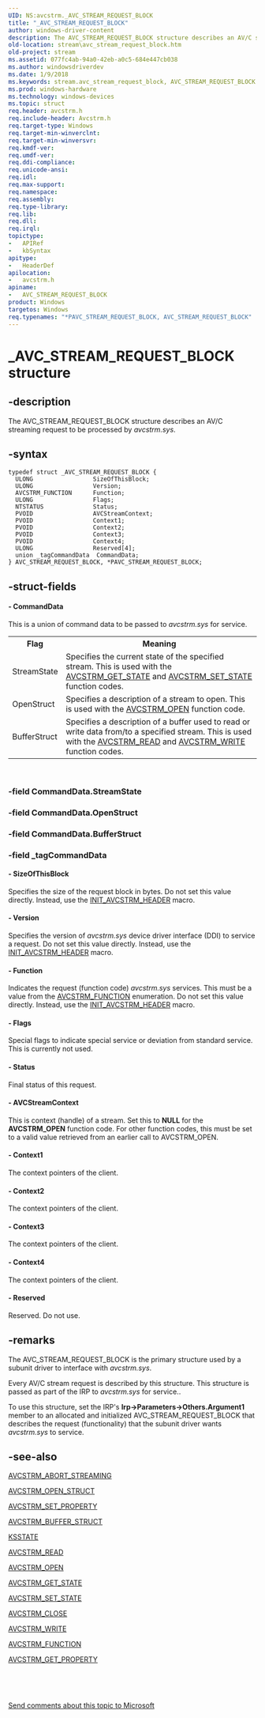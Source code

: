 ```yaml
---
UID: NS:avcstrm._AVC_STREAM_REQUEST_BLOCK
title: "_AVC_STREAM_REQUEST_BLOCK"
author: windows-driver-content
description: The AVC_STREAM_REQUEST_BLOCK structure describes an AV/C streaming request to be processed by avcstrm.sys.
old-location: stream\avc_stream_request_block.htm
old-project: stream
ms.assetid: 077fc4ab-94a0-42eb-a0c5-684e447cb038
ms.author: windowsdriverdev
ms.date: 1/9/2018
ms.keywords: stream.avc_stream_request_block, AVC_STREAM_REQUEST_BLOCK structure [Streaming Media Devices], avcstrm/PAVC_STREAM_REQUEST_BLOCK, PAVC_STREAM_REQUEST_BLOCK structure pointer [Streaming Media Devices], avcstrm/AVC_STREAM_REQUEST_BLOCK, PAVC_STREAM_REQUEST_BLOCK, AVC_STREAM_REQUEST_BLOCK, avcsref_1ea2a63f-ba4a-4fc3-834c-0f0a88de5023.xml, _AVC_STREAM_REQUEST_BLOCK, *PAVC_STREAM_REQUEST_BLOCK
ms.prod: windows-hardware
ms.technology: windows-devices
ms.topic: struct
req.header: avcstrm.h
req.include-header: Avcstrm.h
req.target-type: Windows
req.target-min-winverclnt: 
req.target-min-winversvr: 
req.kmdf-ver: 
req.umdf-ver: 
req.ddi-compliance: 
req.unicode-ansi: 
req.idl: 
req.max-support: 
req.namespace: 
req.assembly: 
req.type-library: 
req.lib: 
req.dll: 
req.irql: 
topictype:
-	APIRef
-	kbSyntax
apitype:
-	HeaderDef
apilocation:
-	avcstrm.h
apiname:
-	AVC_STREAM_REQUEST_BLOCK
product: Windows
targetos: Windows
req.typenames: "*PAVC_STREAM_REQUEST_BLOCK, AVC_STREAM_REQUEST_BLOCK"
---
```


# _AVC_STREAM_REQUEST_BLOCK structure


## -description


The AVC_STREAM_REQUEST_BLOCK structure describes an AV/C streaming request to be processed by <i>avcstrm.sys</i>.


## -syntax


````
typedef struct _AVC_STREAM_REQUEST_BLOCK {
  ULONG                 SizeOfThisBlock;
  ULONG                 Version;
  AVCSTRM_FUNCTION      Function;
  ULONG                 Flags;
  NTSTATUS              Status;
  PVOID                 AVCStreamContext;
  PVOID                 Context1;
  PVOID                 Context2;
  PVOID                 Context3;
  PVOID                 Context4;
  ULONG                 Reserved[4];
  union _tagCommandData  CommandData;
} AVC_STREAM_REQUEST_BLOCK, *PAVC_STREAM_REQUEST_BLOCK;
````


## -struct-fields




#### - CommandData

This is a union of command data to be passed to <i>avcstrm.sys</i> for service.
<table>
<tr>
<th>Flag</th>
<th>Meaning</th>
</tr>
<tr>
<td>
StreamState

</td>
<td>
Specifies the current state of the specified stream. This is used with the <a href="https://msdn.microsoft.com/library/windows/hardware/ff554124">AVCSTRM_GET_STATE</a> and <a href="https://msdn.microsoft.com/library/windows/hardware/ff554134">AVCSTRM_SET_STATE</a> function codes.

</td>
</tr>
<tr>
<td>
OpenStruct

</td>
<td>
Specifies a description of a stream to open. This is used with the <a href="https://msdn.microsoft.com/library/windows/hardware/ff554125">AVCSTRM_OPEN</a> function code.

</td>
</tr>
<tr>
<td>
BufferStruct

</td>
<td>
Specifies a description of a buffer used to read or write data from/to a specified stream. This is used with the <a href="https://msdn.microsoft.com/library/windows/hardware/ff554130">AVCSTRM_READ</a> and <a href="https://msdn.microsoft.com/library/windows/hardware/ff554135">AVCSTRM_WRITE</a> function codes.

</td>
</tr>
</table> 


### -field CommandData.StreamState

 


### -field CommandData.OpenStruct

 


### -field CommandData.BufferStruct

 


### -field _tagCommandData

 


#### - SizeOfThisBlock

Specifies the size of the request block in bytes. Do not set this value directly. Instead, use the <a href="..\avcstrm\nf-avcstrm-init_avcstrm_header.md">INIT_AVCSTRM_HEADER</a> macro.


#### - Version

Specifies the version of <i>avcstrm.sys</i> device driver interface (DDI) to service a request. Do not set this value directly. Instead, use the <a href="..\avcstrm\nf-avcstrm-init_avcstrm_header.md">INIT_AVCSTRM_HEADER</a> macro.


#### - Function

Indicates the request (function code) <i>avcstrm.sys</i> services. This must be a value from the <a href="..\avcstrm\ne-avcstrm-_avcstrm_function.md">AVCSTRM_FUNCTION</a> enumeration. Do not set this value directly. Instead, use the <a href="..\avcstrm\nf-avcstrm-init_avcstrm_header.md">INIT_AVCSTRM_HEADER</a> macro.


#### - Flags

Special flags to indicate special service or deviation from standard service. This is currently not used.


#### - Status

Final status of this request.


#### - AVCStreamContext

This is context (handle) of a stream. Set this to <b>NULL</b> for the <b>AVCSTRM_OPEN</b> function code. For other function codes, this must be set to a valid value retrieved from an earlier call to AVCSTRM_OPEN.


#### - Context1

The context pointers of the client.


#### - Context2

The context pointers of the client.


#### - Context3

The context pointers of the client.


#### - Context4

The context pointers of the client.


#### - Reserved

Reserved. Do not use.


## -remarks


The AVC_STREAM_REQUEST_BLOCK is the primary structure used by a subunit driver to interface with <i>avcstrm.sys</i>.

Every AV/C stream request is described by this structure. This structure is passed as part of the IRP to <i>avcstrm.sys</i> for service..

To use this structure, set the IRP's <b>Irp-&gt;Parameters-&gt;Others.Argument1</b> member to an allocated and initialized AVC_STREAM_REQUEST_BLOCK that describes the request (functionality) that the subunit driver wants <i>avcstrm.sys</i> to service.



## -see-also

<a href="https://msdn.microsoft.com/library/windows/hardware/ff554107">AVCSTRM_ABORT_STREAMING</a>

<a href="..\avcstrm\ns-avcstrm-_avcstrm_open_struct.md">AVCSTRM_OPEN_STRUCT</a>

<a href="https://msdn.microsoft.com/library/windows/hardware/ff554132">AVCSTRM_SET_PROPERTY</a>

<a href="..\avcstrm\ns-avcstrm-_avcstrm_buffer_struct.md">AVCSTRM_BUFFER_STRUCT</a>

<a href="..\ks\ne-ks-pksstate.md">KSSTATE</a>

<a href="https://msdn.microsoft.com/library/windows/hardware/ff554130">AVCSTRM_READ</a>

<a href="https://msdn.microsoft.com/library/windows/hardware/ff554125">AVCSTRM_OPEN</a>

<a href="https://msdn.microsoft.com/library/windows/hardware/ff554124">AVCSTRM_GET_STATE</a>

<a href="https://msdn.microsoft.com/library/windows/hardware/ff554134">AVCSTRM_SET_STATE</a>

<a href="https://msdn.microsoft.com/library/windows/hardware/ff554110">AVCSTRM_CLOSE</a>

<a href="https://msdn.microsoft.com/library/windows/hardware/ff554135">AVCSTRM_WRITE</a>

<a href="..\avcstrm\ne-avcstrm-_avcstrm_function.md">AVCSTRM_FUNCTION</a>

<a href="https://msdn.microsoft.com/library/windows/hardware/ff554121">AVCSTRM_GET_PROPERTY</a>

 

 

<a href="mailto:wsddocfb@microsoft.com?subject=Documentation%20feedback [stream\stream]:%20AVC_STREAM_REQUEST_BLOCK structure%20 RELEASE:%20(1/9/2018)&amp;body=%0A%0APRIVACY STATEMENT%0A%0AWe use your feedback to improve the documentation. We don't use your email address for any other purpose, and we'll remove your email address from our system after the issue that you're reporting is fixed. While we're working to fix this issue, we might send you an email message to ask for more info. Later, we might also send you an email message to let you know that we've addressed your feedback.%0A%0AFor more info about Microsoft's privacy policy, see http://privacy.microsoft.com/en-us/default.aspx." title="Send comments about this topic to Microsoft">Send comments about this topic to Microsoft</a>

